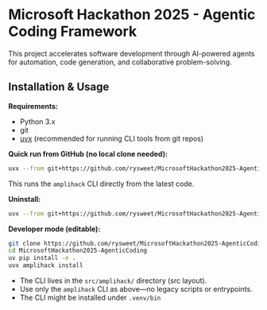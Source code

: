 # Microsoft Hackathon 2025 - Agentic Coding Framework

This project accelerates software development through AI-powered agents for
automation, code generation, and collaborative problem-solving.

## Installation & Usage

**Requirements:**

- Python 3.x
- git
- [uvx](https://github.com/astral-sh/uv) (recommended for running CLI tools from
  git repos)

**Quick run from GitHub (no local clone needed):**

```sh
uvx --from git+https://github.com/rysweet/MicrosoftHackathon2025-AgenticCoding amplihack install
```

This runs the `amplihack` CLI directly from the latest code.

**Uninstall:**

```sh
uvx --from git+https://github.com/rysweet/MicrosoftHackathon2025-AgenticCoding amplihack uninstall
```

**Developer mode (editable):**

```sh
git clone https://github.com/rysweet/MicrosoftHackathon2025-AgenticCoding.git
cd MicrosoftHackathon2025-AgenticCoding
uv pip install -e .
uvx amplihack install
```

- The CLI lives in the `src/amplihack/` directory (src layout).
- Use only the `amplihack` CLI as above—no legacy scripts or entrypoints.
- The CLI might be installed under `.venv/bin`
